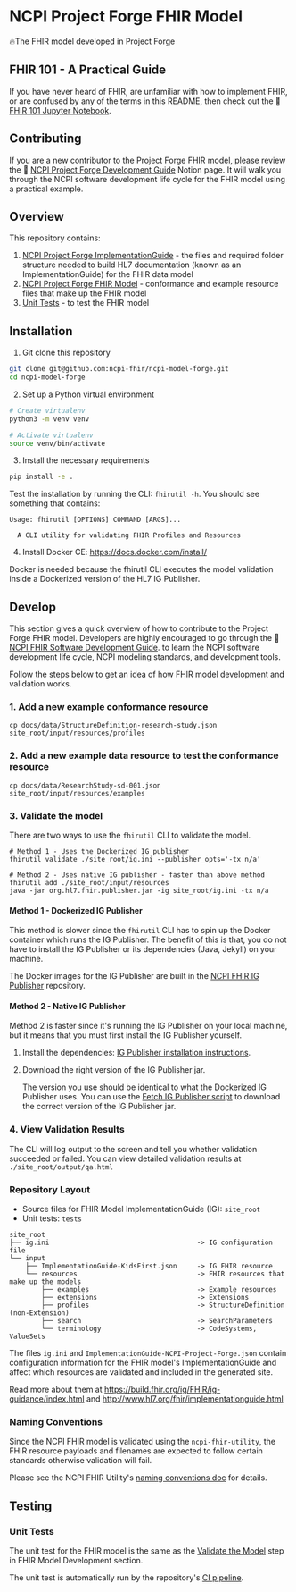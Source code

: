 # NCPI Project Forge FHIR Model

🔥The FHIR model developed in Project Forge

## FHIR 101 - A Practical Guide

If you have never heard of FHIR, are unfamiliar with how to implement FHIR,
or are confused by any of the terms in this README, then
check out the 📓 [FHIR 101 Jupyter Notebook](https://github.com/ncpi-fhir/fhir-101).


## Contributing

If you are a new contributor to the Project Forge FHIR model, 
please review the 📓 [NCPI Project Forge Development Guide](https://www.notion.so/d3b/NCPI-Forge-Development-Guide-4583e53de1fb4ffaa0bc46bc38a3c5fb) Notion page. 
It will walk you through the NCPI software development life cycle 
for the FHIR model using a practical example.

## Overview

This repository contains:

1. [NCPI Project Forge ImplementationGuide](site_root) - the files and required
folder structure needed to build HL7 documentation (known as an ImplementationGuide)
for the FHIR data model
2. [NCPI Project Forge FHIR Model](site_root/input/resources) - conformance and
example resource files that make up the FHIR model
4. [Unit Tests](tests) - to test the FHIR model

## Installation
1. Git clone this repository

```bash
git clone git@github.com:ncpi-fhir/ncpi-model-forge.git
cd ncpi-model-forge
```

2. Set up a Python virtual environment

```bash
# Create virtualenv
python3 -m venv venv

# Activate virtualenv
source venv/bin/activate
```

3. Install the necessary requirements

```bash
pip install -e .
```
Test the installation by running the CLI: `fhirutil -h`. You should see
something that contains:
```
Usage: fhirutil [OPTIONS] COMMAND [ARGS]...

  A CLI utility for validating FHIR Profiles and Resources
```

4. Install Docker CE: https://docs.docker.com/install/

Docker is needed because the fhirutil CLI executes the model validation
inside a Dockerized version of the HL7 IG Publisher.

## Develop

This section gives a quick overview of how to contribute to the Project
Forge FHIR model. Developers are highly encouraged to go through the
📓 [NCPI FHIR Software Development Guide](FHIR-SW-Development-Guide.ipynb).
to learn the NCPI software development life cycle, NCPI modeling standards,
and development tools.

Follow the steps below to get an idea of how FHIR model development and
validation works.

### 1. Add a new example conformance resource

```shell
cp docs/data/StructureDefinition-research-study.json site_root/input/resources/profiles
```

### 2. Add a new example data resource to test the conformance resource

```shell
cp docs/data/ResearchStudy-sd-001.json site_root/input/resources/examples
```

### 3. Validate the model

There are two ways to use the `fhirutil` CLI to validate the model.

```shell
# Method 1 - Uses the Dockerized IG publisher
fhirutil validate ./site_root/ig.ini --publisher_opts='-tx n/a'

# Method 2 - Uses native IG publisher - faster than above method
fhirutil add ./site_root/input/resources
java -jar org.hl7.fhir.publisher.jar -ig site_root/ig.ini -tx n/a
```

#### Method 1 - Dockerized IG Publisher

This method is slower since the `fhirutil` CLI has to spin up the Docker
container which runs the IG Publisher. The benefit of this is that, you
do not have to install the IG Publisher or its dependencies (Java, Jekyll)
on your machine.

The Docker images for the IG Publisher are built in the
[NCPI FHIR IG Publisher](https://github.com/ncpi-fhir/hl7-fhir-ig-publisher)
repository.

#### Method 2 - Native IG Publisher

Method 2 is faster since it's running the IG Publisher on your local machine,
but it means that you must first install the IG Publisher yourself.

1. Install the dependencies: [IG Publisher installation instructions](https://confluence.hl7.org/display/FHIR/IG+Publisher+Documentation#IGPublisherDocumentation-Installing).

2. Download the right version of the IG Publisher jar.

    The version you use should be identical to what the Dockerized IG Publisher
    uses. You can use the [Fetch IG Publisher script](https://github.com/ncpi-fhir/hl7-fhir-ig-publisher/blob/master/scripts/fetch_publisher_jar.sh) to download the correct version
    of the IG Publisher jar.

### 4. View Validation Results

The CLI will log output to the screen and tell you whether
validation succeeded or failed. You can view detailed validation
results at `./site_root/output/qa.html`

### Repository Layout

- Source files for FHIR Model ImplementationGuide (IG): `site_root`
- Unit tests: `tests`

```text
site_root
├── ig.ini                                     -> IG configuration file
└── input
    ├── ImplementationGuide-KidsFirst.json     -> IG FHIR resource
    └── resources                              -> FHIR resources that make up the models
        ├── examples                           -> Example resources
        ├── extensions                         -> Extensions
        ├── profiles                           -> StructureDefinition (non-Extension)
        ├── search                             -> SearchParameters
        └── terminology                        -> CodeSystems, ValueSets
```

The files `ig.ini` and `ImplementationGuide-NCPI-Project-Forge.json` contain
configuration information for the FHIR model's ImplementationGuide and
affect which resources are validated and included in the generated site.

Read more about them at <https://build.fhir.org/ig/FHIR/ig-guidance/index.html>
and <http://www.hl7.org/fhir/implementationguide.html>

### Naming Conventions

Since the NCPI FHIR model is validated using the `ncpi-fhir-utility`,
the FHIR resource payloads and filenames are expected to follow certain
standards otherwise validation will fail.  

Please see the NCPI FHIR Utility's
[naming conventions doc](https://github.com/ncpi-fhir/ncpi-fhir-utility/blob/master/docs/naming_conventions.md) for details.

## Testing

### Unit Tests

The unit test for the FHIR model is the same as the
[Validate the Model](#3-validate-the-model) step in FHIR Model Development section.

The unit test is automatically run by the repository's
[CI pipeline](.circleci/config.yml).
